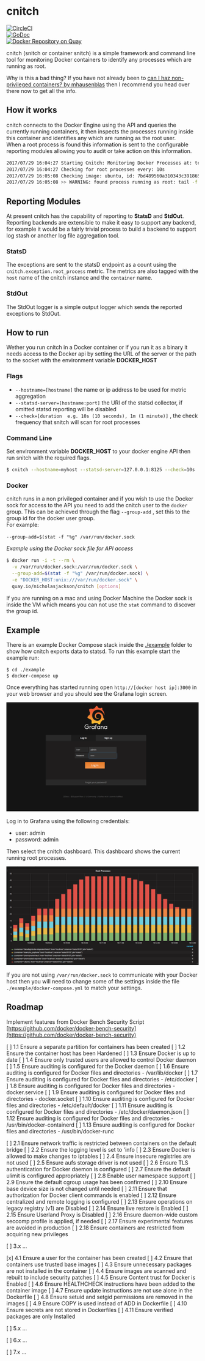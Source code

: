 # cnitch

 [![CircleCI](https://circleci.com/gh/nicholasjackson/cnitch.svg?style=svg)](https://circleci.com/gh/nicholasjackson/cnitch)  
 [![GoDoc](https://godoc.org/github.com/nicholasjackson/cnitch?status.svg)](https://godoc.org/github.com/nicholasjackson/cnitch)  
 [![Docker Repository on Quay](https://quay.io/repository/nicholasjackson/cnitch/status "Docker Repository on Quay")](https://quay.io/repository/nicholasjackson/cnitch)

cnitch (snitch or container snitch) is a simple framework and command line tool for monitoring Docker containers to identify any processes which are running as root.  

Why is this a bad thing?  If you have not already been to [can I haz non-privileged containers? by mhausenblas](http://canihaznonprivilegedcontainers.info) then I recommend you head over there now to get all the info.


## How it works
cnitch connects to the Docker Engine using the API and queries the currently running containers,  it then inspects the processes running inside this container and identifies any which are running as the root user.  
When a root process is found this information is sent to the configurable reporting modules allowing you to audit or take action on this information.

```bash
2017/07/29 16:04:27 Starting Cnitch: Monitoring Docker Processes at: tcp://172.16.255.128:2376
2017/07/29 16:04:27 Checking for root processes every: 10s
2017/07/29 16:05:08 Checking image: ubuntu, id: 7bd489560a310343c39186500daa680290289c27f7a730524a31355a3aaf0430
2017/07/29 16:05:08 >> WARNING: found process running as root: tail -f /dev/null pid: 365
```

## Reporting Modules
At present cnitch has the capability of reporting to **StatsD** and **StdOut**.  Reporting backends are extensible to make it easy to support any backend, for example it would be a fairly trivial process to build a backend to support log stash or another log file aggregation tool.

### StatsD
The exceptions are sent to the statsD endpoint as a count using the `cnitch.exception.root_process` metric.  The metrics are also tagged with the `host` name of the cnitch instance and the `container` name.

### StdOut
The StdOut logger is a simple output logger which sends the reported exceptions to StdOut. 

## How to run
Wether you run cnitch in a Docker container or if you run it as a binary it needs access to the Docker api by setting the URL of the server or the path to the socket with the environment variable **DOCKER_HOST**

### Flags
* `--hostname=[hostname]` the name or ip address to be used for metric aggregation
* `--statsd-server=[hostname:port]` the URI of the statsd collector, if omitted statsd reporting will be disabled
* `--check=[duration  e.g. 10s (10 seconds), 1m (1 minute)]` , the check frequency that snitch will scan for root processes

### Command Line
Set environment variable **DOCKER_HOST** to your docker engine API then run snitch with the required flags.

```bash
$ cnitch --hostname=myhost --statsd-server=127.0.0.1:8125 --check=10s
```

### Docker
cnitch runs in a non privileged container and if you wish to use the Docker sock for access to the API you need to add the cnitch user to the `docker` group.   This can be achieved through the flag `--group-add` , set this to the group id for the docker user group.  
 For example:

 `--group-add=$(stat -f "%g" /var/run/docker.sock`

*Example using the Docker sock file for API access*

```bash
$ docker run -i -t --rm \
  -v /var/run/docker.sock:/var/run/docker.sock \
  --group-add=$(stat -f "%g" /var/run/docker.sock) \
  -e "DOCKER_HOST:unix:///var/run/docker.sock" \
  quay.io/nicholasjackson/cnitch [options]
```

If you are running on a mac and using Docker Machine the Docker sock is inside the VM which means you can not use the `stat` command to discover the group id.

## Example
There is an example Docker Compose stack inside the [./example](/example) folder to show how cnitch exports data to statsd.  To run this example start the example run:

```
$ cd ./example
$ docker-compose up
``` 

Once everything has started running open `http://[docker host ip]:3000` in your web browser and you should see the Grafana login screen.

![grafana login](./screen1.png)

Log in to Grafana using the following credentials:
* user: admin
* password: admin

Then select the cnitch dashboard.  This dashboard shows the current running root processes.  

![root processes chart](./screen2.png)

If you are not using `/var/run/docker.sock` to communicate with your Docker host then you will need to change some of the settings inside the file `./example/docker-compose.yml` to match your settings.

## Roadmap
Implement features from Docker Bench Security Script [https://github.com/docker/docker-bench-security](https://github.com/docker/docker-bench-security)

[ ] 1.1 Ensure a separate partition for containers has been created
[ ] 1.2 Ensure the container host has been Hardened
[ ] 1.3 Ensure Docker is up to date
[ ] 1.4 Ensure only trusted users are allowed to control Docker daemon
[ ] 1.5 Ensure auditing is configured for the Docker daemon 
[ ] 1.6 Ensure auditing is configured for Docker files and directories - /var/lib/docker
[ ] 1.7 Ensure auditing is configured for Docker files and directories - /etc/docker
[ ] 1.8 Ensure auditing is configured for Docker files and directories - docker.service
[ ] 1.9 Ensure auditing is configured for Docker files and directories - docker.socket
[ ] 1.10 Ensure auditing is configured for Docker files and directories - /etc/default/docker
[ ] 1.11 Ensure auditing is configured for Docker files and directories - /etc/docker/daemon.json
[ ] 1.12 Ensure auditing is configured for Docker files and directories - /usr/bin/docker-containerd
[ ] 1.13 Ensure auditing is configured for Docker files and directories - /usr/bin/docker-runc

[ ] 2.1 Ensure network traffic is restricted between containers on the default bridge
[ ] 2.2 Ensure the logging level is set to 'info
[ ] 2.3 Ensure Docker is allowed to make changes to iptables
[ ] 2.4 Ensure insecure registries are not used
[ ] 2.5 Ensure aufs storage driver is not used
[ ] 2.6 Ensure TLS authentication for Docker daemon is configured
[ ] 2.7 Ensure the default ulimit is configured appropriately
[ ] 2.8 Enable user namespace support
[ ] 2.9 Ensure the default cgroup usage has been confirmed
[ ] 2.10 Ensure base device size is not changed until needed
[ ] 2.11 Ensure that authorization for Docker client commands is enabled
[ ] 2.12 Ensure centralized and remote logging is configured
[ ] 2.13 Ensure operations on legacy registry (v1) are Disabled
[ ] 2.14 Ensure live restore is Enabled
[ ] 2.15 Ensure Userland Proxy is Disabled
[ ] 2.16 Ensure daemon-wide custom seccomp profile is applied, if needed
[ ] 2.17 Ensure experimental features are avoided in production
[ ] 2.18 Ensure containers are restricted from acquiring new privileges

[ ] 3.x ...

[x] 4.1 Ensure a user for the container has been created
[ ] 4.2 Ensure that containers use trusted base images
[ ] 4.3 Ensure unnecessary packages are not installed in the container
[ ] 4.4 Ensure images are scanned and rebuilt to include security patches
[ ] 4.5 Ensure Content trust for Docker is Enabled
[ ] 4.6 Ensure HEALTHCHECK instructions have been added to the container image
[ ] 4.7 Ensure update instructions are not use alone in the Dockerfile
[ ] 4.8 Ensure setuid and setgid permissions are removed in the images
[ ] 4.9 Ensure COPY is used instead of ADD in Dockerfile
[ ] 4.10 Ensure secrets are not stored in Dockerfiles
[ ] 4.11 Ensure verified packages are only Installed

[ ] 5.x ...

[ ] 6.x ...

[ ] 7.x ...
